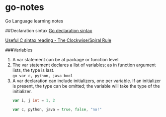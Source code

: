 # go-notes

Go Language learning notes

##Declaration sintax
[Go declaration sintax](http://blog.golang.org/gos-declaration-syntax)

[Useful C sintax reading - The Clockwise/Spiral Rule](http://c-faq.com/decl/spiral.anderson.html)

###Variables
1. A var statement can be at package or function level.
2. The var statement declares a list of variables; as in function argument lists, the type is last.  
   `go var c, python, java bool`
3. A var declaration can include initializers, one per variable. If an initializer is present, the type can be omitted; the variable will take the type of the initializer.  
   ```go
   var i, j int = 1, 2
   
   var c, python, java = true, false, "no!"
   ```

